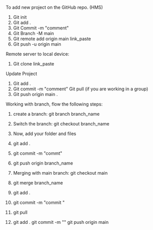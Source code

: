 To add new project on the GitHub repo. (HMS)
1. Git init
2. Git add .
3. Git Commit -m "comment"
4. Git Branch -M  main
5. Git remote add origin main link_paste
6. Git push -u origin main 

Remote server to local device:
1. Git clone link_paste 

Update Project
1. Git add .
2. Git commit -m "comment"
 Git pull  (if you are working in a group)
3. Git push origin main .



Working with branch, flow the following steps:

1. create a branch: git branch branch_name
2. Switch the branch: git checkout branch_name

3. Now, add your folder and files

4. git add .
5. git commit -m "commt"
6. git push origin branch_name


7. Merging with main branch:
git checkout main

8. git merge branch_name

9. git add .
10. git commit -m "commit "
11. git pull
12. git add .
git commit -m ""
git push origin main